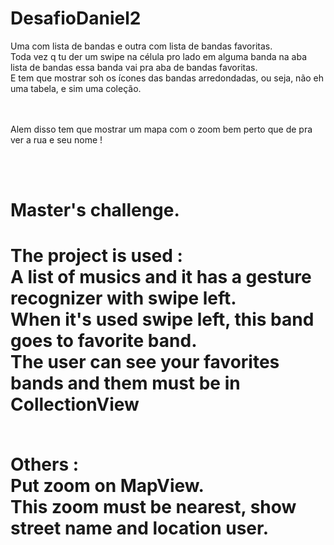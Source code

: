 # DesafioDaniel2

Uma com lista de bandas e outra com lista de bandas favoritas.<br />
Toda vez q tu der um swipe na célula pro lado em alguma banda na aba lista de bandas essa banda vai pra aba de bandas favoritas. <br />
E tem que mostrar soh os ícones das bandas arredondadas, ou seja, não eh uma tabela, e sim uma coleção. <br />

<br /><br />
Alem disso tem que mostrar um mapa com o zoom bem perto que de pra ver a rua e seu nome ! <br />

<br /><br />
<h1>Master's challenge. <h1 />
The project is used : <br />
A list of musics and it has a gesture recognizer with swipe left. <br />
When it's used swipe left, this band goes to favorite band.<br />
The user can see your favorites bands and them must be in CollectionView<br /><br />

Others :<br />
Put zoom on MapView. <br />
This zoom must be nearest, show street name and location user. 
